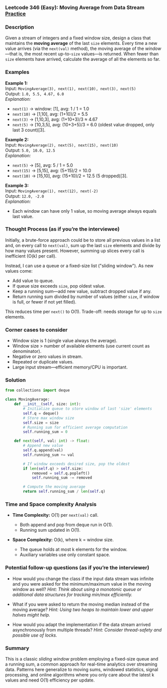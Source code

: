 ### Leetcode 346 (Easy): Moving Average from Data Stream [Practice](https://leetcode.com/problems/moving-average-from-data-stream)

### Description  
Given a stream of integers and a fixed window size, design a class that maintains the **moving average** of the last `size` elements. Every time a new value arrives (via the `next(val)` method), the moving average of the *window*—that is, the most recent up-to-`size` values—is returned. When fewer than `size` elements have arrived, calculate the average of all the elements so far.

### Examples  

**Example 1:**  
Input: `MovingAverage(3), next(1), next(10), next(3), next(5)`  
Output: `1.0, 5.5, 4.67, 6.0`  
*Explanation:*
- `next(1)` → window: [1], avg: 1 / 1 = 1.0  
- `next(10)` → [1,10], avg: (1+10)/2 = 5.5  
- `next(3)` → [1,10,3], avg: (1+10+3)/3 ≈ 4.67  
- `next(5)` → [10,3,5], avg: (10+3+5)/3 = 6.0 (oldest value dropped, only last 3 count)[3].

**Example 2:**  
Input: `MovingAverage(2), next(5), next(15), next(10)`  
Output: `5.0, 10.0, 12.5`  
*Explanation:*
- `next(5)` → [5], avg: 5 / 1 = 5.0  
- `next(15)` → [5,15], avg: (5+15)/2 = 10.0  
- `next(10)` → [15,10], avg: (15+10)/2 = 12.5 (5 dropped)[3].

**Example 3:**  
Input: `MovingAverage(1), next(12), next(-2)`  
Output: `12.0, -2.0`  
*Explanation:*
- Each window can have only 1 value, so moving average always equals last value.

### Thought Process (as if you’re the interviewee)  
Initially, a brute-force approach could be to store all previous values in a list and, on every call to `next(val)`, sum up the last `size` elements and divide by how many values present. However, summing up slices every call is inefficient (O(k) per call).

Instead, I can use a queue or a fixed-size list ("sliding window"). As new values come:
- Add value to queue.
- If queue size exceeds `size`, pop oldest value.
- Keep a running sum—add new value, subtract dropped value if any.
- Return running sum divided by number of values (either `size`, if window is full, or fewer if not yet filled).

This reduces time per `next()` to O(1). Trade-off: needs storage for up to `size` elements.

### Corner cases to consider  
- Window size is 1 (single value always the average).
- Window size > number of available elements (use current count as denominator).
- Negative or zero values in stream.
- Repeated or duplicate values.
- Large input stream—efficient memory/CPU is important.

### Solution

```python
from collections import deque

class MovingAverage:
    def __init__(self, size: int):
        # Initialize queue to store window of last 'size' elements
        self.q = deque()
        # Store max window size
        self.size = size
        # Running sum for efficient average computation
        self.running_sum = 0

    def next(self, val: int) -> float:
        # Append new value
        self.q.append(val)
        self.running_sum += val

        # If window exceeds desired size, pop the oldest
        if len(self.q) > self.size:
            removed = self.q.popleft()
            self.running_sum -= removed

        # Compute the moving average
        return self.running_sum / len(self.q)
```

### Time and Space complexity Analysis  

- **Time Complexity:** O(1) per `next(val)` call.  
  - Both append and pop from deque run in O(1).
  - Running sum updated in O(1).

- **Space Complexity:** O(k), where k = window size.  
  - The queue holds at most k elements for the window.
  - Auxiliary variables use only constant space.

### Potential follow-up questions (as if you’re the interviewer)  

- How would you change the class if the input data stream was infinite and you were asked for the minimum/maximum value in the moving window as well?
  *Hint: Think about using a monotonic queue or additional data structures for tracking min/max efficiently.*

- What if you were asked to return the moving median instead of the moving average?
  *Hint: Using two heaps to maintain lower and upper halves might help.*

- How would you adapt the implementation if the data stream arrived asynchronously from multiple threads?
  *Hint: Consider thread-safety and possible use of locks.*

### Summary
This is a classic *sliding window* problem employing a fixed-size queue and a running sum, a common approach for real-time analytics over streaming data. Patterns here generalize to moving sums, windowed statistics, signal processing, and online algorithms where you only care about the latest k values and need O(1) efficiency per update.